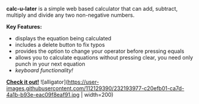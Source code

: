 **calc-u-later** is a simple web based calculator that can add, subtract, multiply and divide any two non-negative numbers.

**Key Features:**
- displays the equation being calculated
- includes a delete button to fix typos
- provides the option to change your operator before pressing equals
- allows you to calculate equations without pressing clear, you need only punch in your next equation
- *keyboard functionality!*

[**Check it out!**](https://pages.github.com/](https://accelangel.github.io/calc-u-later/))
![alligator](https://user-images.githubusercontent.com/112129390/232193977-c20efb01-ca7d-4a1b-b93e-eac09f8eaf91.jpg | width=200)
